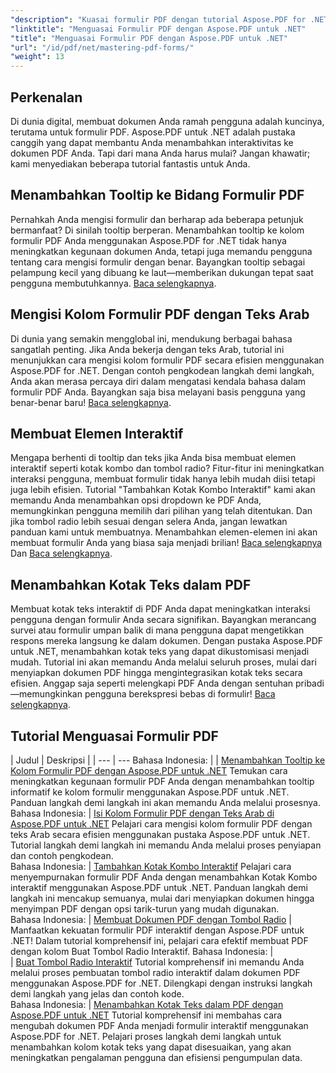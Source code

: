 ```yaml
---
"description": "Kuasai formulir PDF dengan tutorial Aspose.PDF for .NET kami yang mudah. Pelajari cara menambahkan tooltip, mengisi kolom, dan membuat komponen interaktif."
"linktitle": "Menguasai Formulir PDF dengan Aspose.PDF untuk .NET"
"title": "Menguasai Formulir PDF dengan Aspose.PDF untuk .NET"
"url": "/id/pdf/net/mastering-pdf-forms/"
"weight": 13
---
```


## Perkenalan

Di dunia digital, membuat dokumen Anda ramah pengguna adalah kuncinya, terutama untuk formulir PDF. Aspose.PDF untuk .NET adalah pustaka canggih yang dapat membantu Anda menambahkan interaktivitas ke dokumen PDF Anda. Tapi dari mana Anda harus mulai? Jangan khawatir; kami menyediakan beberapa tutorial fantastis untuk Anda.

## Menambahkan Tooltip ke Bidang Formulir PDF

Pernahkah Anda mengisi formulir dan berharap ada beberapa petunjuk bermanfaat? Di sinilah tooltip berperan. Menambahkan tooltip ke kolom formulir PDF Anda menggunakan Aspose.PDF for .NET tidak hanya meningkatkan kegunaan dokumen Anda, tetapi juga memandu pengguna tentang cara mengisi formulir dengan benar. Bayangkan tooltip sebagai pelampung kecil yang dibuang ke laut—memberikan dukungan tepat saat pengguna membutuhkannya. [Baca selengkapnya](./adding-tooltips-to-pdf-form-fields/).

## Mengisi Kolom Formulir PDF dengan Teks Arab

Di dunia yang semakin mengglobal ini, mendukung berbagai bahasa sangatlah penting. Jika Anda bekerja dengan teks Arab, tutorial ini menunjukkan cara mengisi kolom formulir PDF secara efisien menggunakan Aspose.PDF for .NET. Dengan contoh pengkodean langkah demi langkah, Anda akan merasa percaya diri dalam mengatasi kendala bahasa dalam formulir PDF Anda. Bayangkan saja bisa melayani basis pengguna yang benar-benar baru! [Baca selengkapnya](./fill-pdf-form-fields-with-arabic-text/).

## Membuat Elemen Interaktif

Mengapa berhenti di tooltip dan teks jika Anda bisa membuat elemen interaktif seperti kotak kombo dan tombol radio? Fitur-fitur ini meningkatkan interaksi pengguna, membuat formulir tidak hanya lebih mudah diisi tetapi juga lebih efisien. Tutorial "Tambahkan Kotak Kombo Interaktif" kami akan memandu Anda menambahkan opsi dropdown ke PDF Anda, memungkinkan pengguna memilih dari pilihan yang telah ditentukan. Dan jika tombol radio lebih sesuai dengan selera Anda, jangan lewatkan panduan kami untuk membuatnya. Menambahkan elemen-elemen ini akan membuat formulir Anda yang biasa saja menjadi brilian! [Baca selengkapnya](./add-interactive-combo-boxes/) Dan [Baca selengkapnya](./create-interactive-radio-buttons/).


## Menambahkan Kotak Teks dalam PDF

Membuat kotak teks interaktif di PDF Anda dapat meningkatkan interaksi pengguna dengan formulir Anda secara signifikan. Bayangkan merancang survei atau formulir umpan balik di mana pengguna dapat mengetikkan respons mereka langsung ke dalam dokumen. Dengan pustaka Aspose.PDF untuk .NET, menambahkan kotak teks yang dapat dikustomisasi menjadi mudah. Tutorial ini akan memandu Anda melalui seluruh proses, mulai dari menyiapkan dokumen PDF hingga mengintegrasikan kotak teks secara efisien. Anggap saja seperti melengkapi PDF Anda dengan sentuhan pribadi—memungkinkan pengguna berekspresi bebas di formulir! [Baca selengkapnya](./adding-text-boxes/).

## Tutorial Menguasai Formulir PDF
| Judul | Deskripsi |
| --- | --- Bahasa Indonesia: | 
| [Menambahkan Tooltip ke Kolom Formulir PDF dengan Aspose.PDF untuk .NET](./adding-tooltips-to-pdf-form-fields/) Temukan cara meningkatkan kegunaan formulir PDF Anda dengan menambahkan tooltip informatif ke kolom formulir menggunakan Aspose.PDF untuk .NET. Panduan langkah demi langkah ini akan memandu Anda melalui prosesnya.  
Bahasa Indonesia: | [Isi Kolom Formulir PDF dengan Teks Arab di Aspose.PDF untuk .NET](./fill-pdf-form-fields-with-arabic-text/) Pelajari cara mengisi kolom formulir PDF dengan teks Arab secara efisien menggunakan pustaka Aspose.PDF untuk .NET. Tutorial langkah demi langkah ini memandu Anda melalui proses penyiapan dan contoh pengkodean.  
Bahasa Indonesia: | [Tambahkan Kotak Kombo Interaktif](./add-interactive-combo-boxes/) Pelajari cara menyempurnakan formulir PDF Anda dengan menambahkan Kotak Kombo interaktif menggunakan Aspose.PDF untuk .NET. Panduan langkah demi langkah ini mencakup semuanya, mulai dari menyiapkan dokumen hingga menyimpan PDF dengan opsi tarik-turun yang mudah digunakan.  
Bahasa Indonesia: | [Membuat Dokumen PDF dengan Tombol Radio](./creating-pdf-document-with-radio-buttons/) | Manfaatkan kekuatan formulir PDF interaktif dengan Aspose.PDF untuk .NET! Dalam tutorial komprehensif ini, pelajari cara efektif membuat PDF dengan kolom Buat Tombol Radio Interaktif. Bahasa Indonesia: |  
| [Buat Tombol Radio Interaktif](./create-interactive-radio-buttons/) Tutorial komprehensif ini memandu Anda melalui proses pembuatan tombol radio interaktif dalam dokumen PDF menggunakan Aspose.PDF for .NET. Dilengkapi dengan instruksi langkah demi langkah yang jelas dan contoh kode.  
Bahasa Indonesia: | [Menambahkan Kotak Teks dalam PDF dengan Aspose.PDF untuk .NET](./adding-text-boxes/) Tutorial komprehensif ini membahas cara mengubah dokumen PDF Anda menjadi formulir interaktif menggunakan Aspose.PDF for .NET. Pelajari proses langkah demi langkah untuk menambahkan kolom kotak teks yang dapat disesuaikan, yang akan meningkatkan pengalaman pengguna dan efisiensi pengumpulan data.